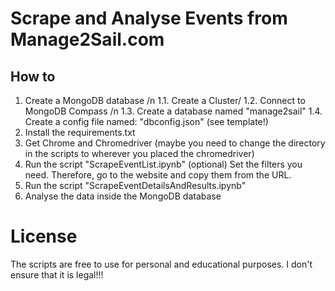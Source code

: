 # Scrape and Analyse Events from Manage2Sail.com

## How to
1. Create a MongoDB database /n
   1.1. Create a Cluster/ 
   1.2. Connect to MongoDB Compass /n
   1.3. Create a database named "manage2sail"
   1.4. Create a config file named: "dbconfig.json" (see template!)
2. Install the requirements.txt
3. Get Chrome and Chromedriver (maybe you need to change the directory in the scripts to wherever you placed the chromedriver)
4. Run the script "ScrapeEventList.ipynb"
   (optional) Set the filters you need. Therefore, go to the website and copy them from the URL.
5. Run the script "ScrapeEventDetailsAndResults.ipynb"
6. Analyse the data inside the MongoDB database

# License
The scripts are free to use for personal and educational purposes. I don't ensure that it is legal!!!
